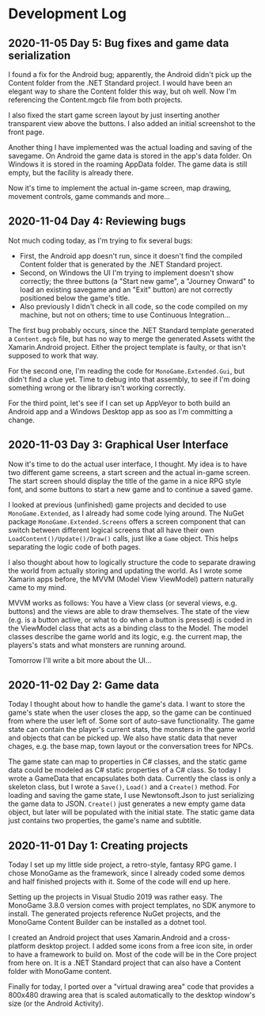 ﻿# Development Log

## 2020-11-05 Day 5: Bug fixes and game data serialization

I found a fix for the Android bug; apparently, the Android didn't pick up the
Content folder from the .NET Standard project. I would have been an elegant
way to share the Content folder this way, but oh well. Now I'm referencing the
Content.mgcb file from both projects.

I also fixed the start game screen layout by just inserting another
transparent view above the buttons. I also added an initial screenshot to the
front page.

Another thing I have implemented was the actual loading and saving of the
savegame. On Android the game data is stored in the app's data folder. On
Windows it is stored in the roaming AppData folder. The game data is still
empty, but the facílity is already there.

Now it's time to implement the actual in-game screen, map drawing, movement
controls, game commands and more...

## 2020-11-04 Day 4: Reviewing bugs

Not much coding today, as I'm trying to fix several bugs:
- First, the Android app doesn't run, since it doesn't find the compiled
  Content folder that is generated by the .NET Standard project.
- Second, on Windows the UI I'm trying to implement doesn't show correctly;
  the three buttons (a "Start new game", a "Journey Onward" to load an
  existing savegame and an "Exit" button) are not correctly positioned below
  the game's title.
- Also previously I didn't check in all code, so the code compiled on my
  machine, but not on others; time to use Continuous Integration...

The first bug probably occurs, since the .NET Standard template generated a
`Content.mgcb` file, but has no way to merge the generated Assets witht the
Xamarin.Android project. Either the project template is faulty, or that isn't
supposed to work that way.

For the second one, I'm reading the code for `MonoGame.Extended.Gui`, but
didn't find a clue yet. Time to debug into that assembly, to see if I'm doing
something wrong or the library isn't working correctly.

For the third point, let's see if I can set up AppVeyor to both build an
Android app and a Windows Desktop app as soo as I'm committing a change.

## 2020-11-03 Day 3: Graphical User Interface

Now it's time to do the actual user interface, I thought. My idea is to have
two different game screens, a start screen and the actual in-game screen. The
start screen should display the title of the game in a nice RPG style font,
and some buttons to start a new game and to continue a saved game.

I looked at previous (unfinished) game projects and decided to use
`MonoGame.Extended`, as I already had some code lying around. The NuGet
package `MonoGame.Extended.Screens` offers a screen component that can
switch between different logical screens that all have their own
`LoadContent()/Update()/Draw()` calls, just like a `Game` object. This
helps separating the logic code of both pages.

I also thought about how to logically structure the code to separate drawing
the world from actually storing and updating the world. As I wrote some
Xamarin apps before, the MVVM (Model View ViewModel) pattern naturally came to
my mind.

MVVM works as follows: You have a View class (or several views, e.g. buttons)
and the views are able to draw themselves. The state of the view (e.g. is a
button active, or what to do when a button is pressed) is coded in the
ViewModel class that acts as a binding class to the Model. The model classes
describe the game world and its logic, e.g. the current map, the players's
stats and what monsters are running around.

Tomorrow I'll write a bit more about the UI...

## 2020-11-02 Day 2: Game data

Today I thought about how to handle the game's data. I want to store the
game's state when the user closes the app, so the game can be continued from
where the user left of. Some sort of auto-save functionality. The game state
can contain the player's current stats, the monsters in the game world and
objects that can be picked up. We also have static data that never chages,
e.g. the base map, town layout or the conversation trees for NPCs.

The game state can map to properties in C# classes, and the static game data
could be modeled as C# static properties of a C# class. So today I wrote a
GameData that encapsulates both data. Currently the class is only a skeleton
class, but I wrote a `Save()`, `Load()` and a `Create()` method. For loading
and saving the game state, I use Newtonsoft.Json to just serializing the game
data to JSON. `Create()` just generates a new empty game data object, but
later will be populated with the initial state. The static game data just
contains two properties, the game's name and subtitle.

## 2020-11-01 Day 1: Creating projects

Today I set up my little side project, a retro-style, fantasy RPG game. I
chose MonoGame as the framework, since I already coded some demos and half
finished projects with it. Some of the code will end up here.

Setting up the projects in Visual Studio 2019 was rather easy. The MonoGame
3.8.0 version comes with project templates, no SDK anymore to install. The
generated projects reference NuGet projects, and the MonoGame Content Builder
can be installed as a dotnet tool.

I created an Android project that uses Xamarin.Android and a cross-platform
desktop project. I added some icons from a free icon site, in order to have a
framework to build on. Most of the code will be in the Core project from here
on. It is a .NET Standard project that can also have a Content folder with
MonoGame content.

Finally for today, I ported over a "virtual drawing area" code that provides
a 800x480 drawing area that is scaled automatically to the desktop window's
size (or the Android Activity).
